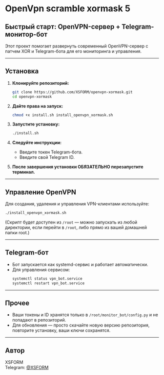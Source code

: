 # OpenVpn scramble xormask 5

## Быстрый старт: OpenVPN-сервер + Telegram-монитор-бот

Этот проект помогает развернуть современный OpenVPN-сервер с патчем XOR и Telegram-бота для его мониторинга и управления.

---

## Установка

1. **Клонируйте репозиторий:**
   ```bash
   git clone https://github.com/XSFORM/openvpn-xormask.git
   cd openvpn-xormask
   ```

2. **Дайте права на запуск:**
   ```bash
   chmod +x install.sh install_openvpn_xormask.sh
   ```

3. **Запустите установку:**
   ```bash
   ./install.sh
   ```

4. **Следуйте инструкции:**
   - Введите токен Telegram-бота.
   - Введите свой Telegram ID.

5. **После завершения установки ОБЯЗАТЕЛЬНО перезапустите терминал.**

---

## Управление OpenVPN

Для создания, удаления и управления VPN-клиентами используйте:
```bash
./install_openvpn_xormask.sh
```
(Скрипт будет доступен из `/root` — можно запускать из любой директории, если перейти в `/root`, либо прямо из вашей домашней папки root.)

---

## Telegram-бот

- Бот запускается как systemd-сервис и работает автоматически.
- Для управления сервисом:
  ```bash
  systemctl status vpn_bot.service
  systemctl restart vpn_bot.service
  ```

---

## Прочее

- Ваши токены и ID хранятся только в `/root/monitor_bot/config.py` и не попадают в репозиторий.
- Для обновления — просто скачайте новую версию репозитория, повторите установку, ваши ключи сохранятся.

---

## Автор

XSFORM  
Telegram: [@XSFORM](https://t.me/XSFORM)
